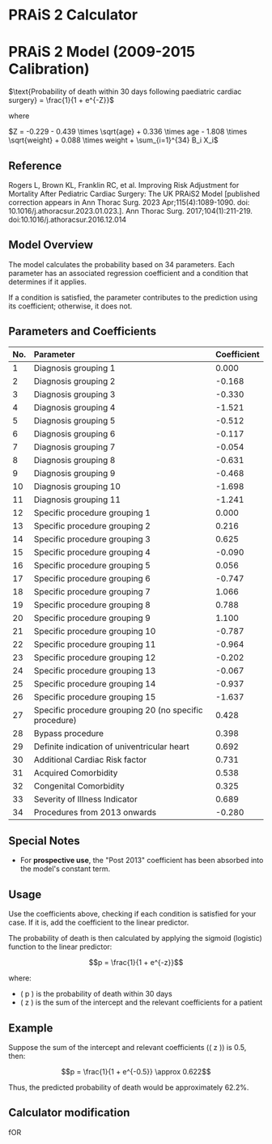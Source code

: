 # PRAiS 2 Calculator
# PRAiS 2 Model (2009-2015 Calibration)
$\text{Probability of death within 30 days following paediatric cardiac surgery} = \frac{1}{1 + e^{-Z}}$

where

$Z = -0.229 - 0.439 \times \sqrt{age} + 0.336 \times age - 1.808 \times \sqrt{weight} + 0.088 \times weight + \sum_{i=1}^{34} B_i X_i$
## Reference
Rogers L, Brown KL, Franklin RC, et al. Improving Risk Adjustment for Mortality After Pediatric Cardiac Surgery: The UK PRAiS2 Model [published correction appears in Ann Thorac Surg. 2023 Apr;115(4):1089-1090. doi: 10.1016/j.athoracsur.2023.01.023.]. Ann Thorac Surg. 2017;104(1):211-219. doi:10.1016/j.athoracsur.2016.12.014 


## Model Overview

The model calculates the probability based on 34 parameters. Each parameter has an associated regression coefficient and a condition that determines if it applies.

If a condition is satisfied, the parameter contributes to the prediction using its coefficient; otherwise, it does not.

## Parameters and Coefficients

| No. | Parameter | Coefficient | 
|:--|:--|:--|
| 1 | Diagnosis grouping 1 | 0.000 | 
| 2 | Diagnosis grouping 2 | -0.168 | 
| 3 | Diagnosis grouping 3 | -0.330 |
| 4 | Diagnosis grouping 4 | -1.521 |
| 5 | Diagnosis grouping 5 | -0.512 |
| 6 | Diagnosis grouping 6 | -0.117 | 
| 7 | Diagnosis grouping 7 | -0.054 | 
| 8 | Diagnosis grouping 8 | -0.631 | 
| 9 | Diagnosis grouping 9 | -0.468 | 
| 10 | Diagnosis grouping 10 | -1.698 | 
| 11 | Diagnosis grouping 11 | -1.241 | 
| 12 | Specific procedure grouping 1 | 0.000 | 
| 13 | Specific procedure grouping 2 | 0.216 | 
| 14 | Specific procedure grouping 3 | 0.625 | 
| 15 | Specific procedure grouping 4 | -0.090 | 
| 16 | Specific procedure grouping 5 | 0.056 | 
| 17 | Specific procedure grouping 6 | -0.747 | 
| 18 | Specific procedure grouping 7 | 1.066 | 
| 19 | Specific procedure grouping 8 | 0.788 | 
| 20 | Specific procedure grouping 9 | 1.100 | 
| 21 | Specific procedure grouping 10 | -0.787 |
| 22 | Specific procedure grouping 11 | -0.964 | 
| 23 | Specific procedure grouping 12 | -0.202 | 
| 24 | Specific procedure grouping 13 | -0.067 | 
| 25 | Specific procedure grouping 14 | -0.937 | 
| 26 | Specific procedure grouping 15 | -1.637 |
| 27 | Specific procedure grouping 20 (no specific procedure) | 0.428 | 
| 28 | Bypass procedure | 0.398 | 
| 29 | Definite indication of univentricular heart | 0.692 |
| 30 | Additional Cardiac Risk factor | 0.731 |
| 31 | Acquired Comorbidity | 0.538 |
| 32 | Congenital Comorbidity | 0.325 | 
| 33 | Severity of Illness Indicator | 0.689 | 
| 34 | Procedures from 2013 onwards | -0.280 | 

## 
## Special Notes

- For **prospective use**, the "Post 2013" coefficient has been absorbed into the model's constant term.

## Usage

Use the coefficients above, checking if each condition is satisfied for your case. If it is, add the coefficient to the linear predictor.

The probability of death is then calculated by applying the sigmoid (logistic) function to the linear predictor:

```math
p = \frac{1}{1 + e^{-z}}
```

where:
- \( p \) is the probability of death within 30 days
- \( z \) is the sum of the intercept and the relevant coefficients for a patient

## Example

Suppose the sum of the intercept and relevant coefficients (\( z \)) is 0.5, then:

```math
p = \frac{1}{1 + e^{-0.5}} \approx 0.622
```

Thus, the predicted probability of death would be approximately 62.2%.
## Calculator modification
fOR 
